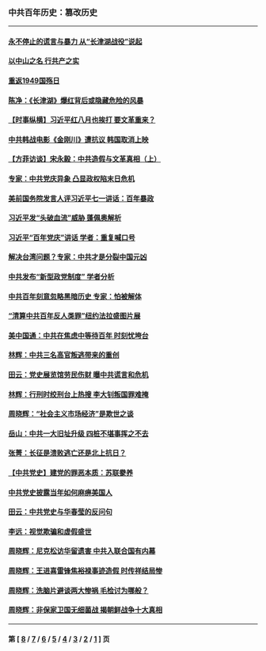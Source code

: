### 中共百年历史：篡改历史
---
#### [永不停止的谎言与暴力 从“长津湖战役”说起](../../pages/nf1176115/n13494094.md?06130430) 
#### [以中山之名 行共产之实](../../pages/nf1176115/n13346437.md?06130430) 
#### [重返1949国殇日](../../pages/nf1176115/n13346372.md?06130430) 
#### [陈净：《长津湖》爆红背后或隐藏危险的风暴](../../pages/nf1176115/n13314364.md?06130430) 
#### [【时事纵横】习近平红八月也挨打 要文革重来？](../../pages/nf1176115/n13231393.md?06130430) 
#### [中共韩战电影《金刚川》遭抗议 韩国取消上映](../../pages/nf1176115/n13219114.md?06130430) 
#### [【方菲访谈】宋永毅：中共造假与文革真相（上）](../../pages/nf1176115/n13200760.md?06130430) 
#### [专家：中共党庆异象 凸显政权陷末日危机](../../pages/nf1176115/n13067084.md?06130430) 
#### [美前国务院发言人评习近平七一讲话：百年暴政](../../pages/nf1176115/n13066986.md?06130430) 
#### [习近平发“头破血流”威胁 蓬佩奥解析](../../pages/nf1176115/n13063604.md?06130430) 
#### [习近平“百年党庆”讲话 学者：重复喊口号](../../pages/nf1176115/n13061411.md?06130430) 
#### [解决台湾问题？专家：中共才是分裂中国元凶](../../pages/nf1176115/n13060811.md?06130430) 
#### [中共发布“新型政党制度” 学者分析](../../pages/nf1176115/n13056354.md?06130430) 
#### [中共百年刻意忽略黑暗历史 专家：怕被解体](../../pages/nf1176115/n13056056.md?06130430) 
#### [“清算中共百年反人类罪”纽约法拉盛图片展](../../pages/nf1176115/n13052220.md?06130430) 
#### [美中国通：中共在焦虑中等待百年 时刻忧垮台](../../pages/nf1176115/n13048820.md?06130430) 
#### [林辉：中共三名高官叛逃带来的重创](../../pages/nf1176115/n13035206.md?06130430) 
#### [田云：党史展览馆劳民伤财 曝中共谎言和危机](../../pages/nf1176115/n13033900.md?06130430) 
#### [林辉：行刑时绞刑台上热搜 李大钊叛国罪难掩](../../pages/nf1176115/n13031965.md?06130430) 
#### [周晓辉：“社会主义市场经济”是欺世之谈](../../pages/nf1176115/n13024090.md?06130430) 
#### [岳山：中共一大旧址升级 四桩不堪事挥之不去](../../pages/nf1176115/n13021697.md?06130430) 
#### [张菁：长征是溃败逃亡还是北上抗日？](../../pages/nf1176115/n13020585.md?06130430) 
#### [【中共党史】建党的罪恶本质：苏联豢养](../../pages/nf1176115/n13011888.md?06130430) 
#### [中共党史披露当年如何麻痹美国人](../../pages/nf1176115/n12966400.md?06130430) 
#### [田云：中共党史与华春莹的反问句](../../pages/nf1176115/n12765178.md?06130430) 
#### [李远：视觉欺骗和虚假盛世](../../pages/nf1176115/n12993376.md?06130430) 
#### [周晓辉：尼克松访华留遗害 中共入联合国有内幕](../../pages/nf1176115/n12991422.md?06130430) 
#### [周晓辉：王进喜雷锋焦裕禄事迹造假 时传祥结局惨](../../pages/nf1176115/n12985497.md?06130430) 
#### [周晓辉：洗脑片避谈两大惨祸 毛检讨为哪般？](../../pages/nf1176115/n12971285.md?06130430) 
#### [周晓辉：非保家卫国无细菌战 揭朝鲜战争十大真相](../../pages/nf1176115/n12954161.md?06130430) 

---
#### 第 [ [8](./8.md?06130430) / [7](./7.md?06130430) / [6](./6.md?06130430) / [5](./5.md?06130430) / [4](./4.md?06130430) / [3](./3.md?06130430) / [2](./2.md?06130430) / [1](./1.md?06130430) ] 页
